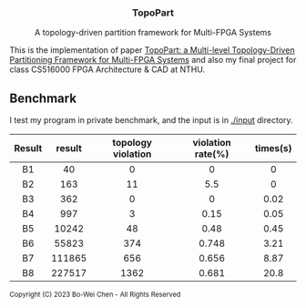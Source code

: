 <div align="center">

<h3>TopoPart</h3>
<p>A topology-driven partition framework for Multi-FPGA Systems</p>
</div>

This is the implementation of paper [TopoPart: a Multi-level Topology-Driven
Partitioning Framework for Multi-FPGA
Systems](https://ieeexplore.ieee.org/document/9643481) and also my final project
for class CS516000 FPGA Architecture & CAD at NTHU.

## Benchmark
I test my program in private benchmark, and the input is in [./input](./input) directory.

| Result | result | topology violation | violation rate(%) | times(s) |
|:------:|:------:|:------------------:|:-----------------:|:--------:|
|   B1   |     40 |                  0 |                 0 |     0    |
|   B2   |    163 |                 11 |               5.5 |     0    |
|   B3   |    362 |                  0 |                 0 |   0.02   |
|   B4   |    997 |                  3 |              0.15 |   0.05   |
|   B5   |  10242 |                 48 |              0.48 |   0.45   |
|   B6   |  55823 |                374 |             0.748 |   3.21   |
|   B7   | 111865 |                656 |             0.656 |   8.87   |
|   B8   | 227517 |               1362 |             0.681 |   20.8   |

<sup>
Copyright (C) 2023 Bo-Wei Chen<time.chenbw@gmail.com> - All Rights Reserved
</sup>
